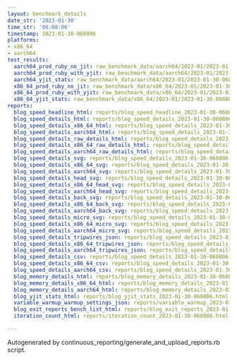 ```yaml
---
layout: benchmark_details
date_str: '2023-01-30'
time_str: '06:08:06'
timestamp: 2023-01-30-060806
platforms:
- x86_64
- aarch64
test_results:
  aarch64_prod_ruby_no_jit: raw_benchmark_data/aarch64/2023-01/2023-01-30-060806_basic_benchmark_aarch64_prod_ruby_no_jit.json
  aarch64_prod_ruby_with_yjit: raw_benchmark_data/aarch64/2023-01/2023-01-30-060806_basic_benchmark_aarch64_prod_ruby_with_yjit.json
  aarch64_yjit_stats: raw_benchmark_data/aarch64/2023-01/2023-01-30-060806_basic_benchmark_aarch64_yjit_stats.json
  x86_64_prod_ruby_no_jit: raw_benchmark_data/x86_64/2023-01/2023-01-30-060806_basic_benchmark_x86_64_prod_ruby_no_jit.json
  x86_64_prod_ruby_with_yjit: raw_benchmark_data/x86_64/2023-01/2023-01-30-060806_basic_benchmark_x86_64_prod_ruby_with_yjit.json
  x86_64_yjit_stats: raw_benchmark_data/x86_64/2023-01/2023-01-30-060806_basic_benchmark_x86_64_yjit_stats.json
reports:
  blog_speed_headline_html: reports/blog_speed_headline_2023-01-30-060806.html
  blog_speed_details_html: reports/blog_speed_details_2023-01-30-060806.html
  blog_speed_details_x86_64_html: reports/blog_speed_details_2023-01-30-060806.x86_64.html
  blog_speed_details_aarch64_html: reports/blog_speed_details_2023-01-30-060806.aarch64.html
  blog_speed_details_raw_details_html: reports/blog_speed_details_2023-01-30-060806.raw_details.html
  blog_speed_details_x86_64_raw_details_html: reports/blog_speed_details_2023-01-30-060806.x86_64.raw_details.html
  blog_speed_details_aarch64_raw_details_html: reports/blog_speed_details_2023-01-30-060806.aarch64.raw_details.html
  blog_speed_details_svg: reports/blog_speed_details_2023-01-30-060806.svg
  blog_speed_details_x86_64_svg: reports/blog_speed_details_2023-01-30-060806.x86_64.svg
  blog_speed_details_aarch64_svg: reports/blog_speed_details_2023-01-30-060806.aarch64.svg
  blog_speed_details_head_svg: reports/blog_speed_details_2023-01-30-060806.head.svg
  blog_speed_details_x86_64_head_svg: reports/blog_speed_details_2023-01-30-060806.x86_64.head.svg
  blog_speed_details_aarch64_head_svg: reports/blog_speed_details_2023-01-30-060806.aarch64.head.svg
  blog_speed_details_back_svg: reports/blog_speed_details_2023-01-30-060806.back.svg
  blog_speed_details_x86_64_back_svg: reports/blog_speed_details_2023-01-30-060806.x86_64.back.svg
  blog_speed_details_aarch64_back_svg: reports/blog_speed_details_2023-01-30-060806.aarch64.back.svg
  blog_speed_details_micro_svg: reports/blog_speed_details_2023-01-30-060806.micro.svg
  blog_speed_details_x86_64_micro_svg: reports/blog_speed_details_2023-01-30-060806.x86_64.micro.svg
  blog_speed_details_aarch64_micro_svg: reports/blog_speed_details_2023-01-30-060806.aarch64.micro.svg
  blog_speed_details_tripwires_json: reports/blog_speed_details_2023-01-30-060806.tripwires.json
  blog_speed_details_x86_64_tripwires_json: reports/blog_speed_details_2023-01-30-060806.x86_64.tripwires.json
  blog_speed_details_aarch64_tripwires_json: reports/blog_speed_details_2023-01-30-060806.aarch64.tripwires.json
  blog_speed_details_csv: reports/blog_speed_details_2023-01-30-060806.csv
  blog_speed_details_x86_64_csv: reports/blog_speed_details_2023-01-30-060806.x86_64.csv
  blog_speed_details_aarch64_csv: reports/blog_speed_details_2023-01-30-060806.aarch64.csv
  blog_memory_details_html: reports/blog_memory_details_2023-01-30-060806.html
  blog_memory_details_x86_64_html: reports/blog_memory_details_2023-01-30-060806.x86_64.html
  blog_memory_details_aarch64_html: reports/blog_memory_details_2023-01-30-060806.aarch64.html
  blog_yjit_stats_html: reports/blog_yjit_stats_2023-01-30-060806.html
  variable_warmup_warmup_settings_json: reports/variable_warmup_2023-01-30-060806.warmup_settings.json
  blog_exit_reports_bench_list_html: reports/blog_exit_reports_2023-01-30-060806.bench_list.html
  iteration_count_html: reports/iteration_count_2023-01-30-060806.html

---
```

Autogenerated by continuous_reporting/generate_and_upload_reports.rb script.
